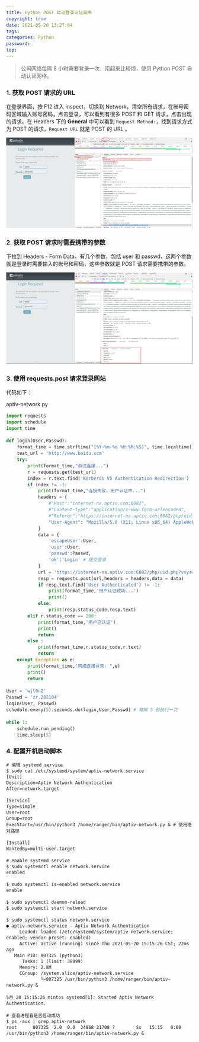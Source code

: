 ```yaml
---
title: Python POST 自动登录认证网络
copyright: true
date: 2021-05-20 13:27:04
tags:
categories: Python
password:
top:
---
```




> 公司网络每隔 8 小时需要登录一次，用起来比较烦，使用 Python POST 自动认证网络。

<!--more-->

### 1. 获取 POST 请求的 URL

在登录界面，按 F12 进入 inspect，切换到 Network，清空所有请求，在账号密码区域输入账号密码，点击登录，可以看到有很多 POST 和 GET 请求，点击出现的请求，在 Headers 下的 **General** 中可以看到 `Request Method:`，找到请求方式为 POST 的请求，`Request URL` 就是 POST 的 URL 。

![getPostUrl](https://raw.githubusercontent.com/rangerzhou/ImageHosting/master/blog_resource/2021/getPostUrl.png)

### 2. 获取 POST 请求时需要携带的参数

下拉到 Headers - Form Data，有几个参数，包括 user 和 passwd，这两个参数就是登录时需要输入的账号和密码，这些参数就是 POST 请求需要携带的参数。

![getFormData](https://raw.githubusercontent.com/rangerzhou/ImageHosting/master/blog_resource/2021/getFormData.png)

### 3. 使用 requests.post 请求登录网站

代码如下：

aptiv-network.py

``` python
import requests
import schedule
import time

def login(User,Passwd):
	format_time = time.strftime("[%Y-%m-%d %H:%M:%S]", time.localtime())
	test_url = 'http://www.baidu.com'
	try:
		print(format_time,"测试连接...")
		r = requests.get(test_url)
		index = r.text.find('Kerberos V5 Authentication Redirection')
		if index != -1:
			print(format_time,"连接失败，用户认证中...")
			headers = {
				#"Host":"internet-na.aptiv.com:6082",
				#"Content-Type":"application/x-www-form-urlencoded",
				#"Referer":"https://internet-na.aptiv.com:6082/php/uid.php?vsys=2&rule=73",
    			"User-Agent": "Mozilla/5.0 (X11; Linux x86_64) AppleWebKit/537.36 (KHTML, like Gecko) Chrome/90.0.4430.212 Safari/537.36"
    		}
			data = {
				'escapeUser':User,
				'user':User,
				'passwd':Passwd,
				'ok':'Login' # 提交登录
			}
			url = 'https://internet-na.aptiv.com:6082/php/uid.php?vsys=2&rule=73'
			resp = requests.post(url,headers = headers,data = data)
			if resp.text.find('User Authenticated') != -1:
				print(format_time,'用户认证成功...')
				print()
			else:
				print(resp.status_code,resp.text)
		elif r.status_code == 200:
			print(format_time,'用户已认证')
			print()
			return
		else :
			print(format_time,r.status_code,r.text)
			return
	except Exception as e:
		print(format_time,"网络连接异常: ",e)
		print()
		return

User = 'wjl0n2'
Passwd = 'zr.202104'
login(User, Passwd)
schedule.every(5).seconds.do(login,User,Passwd) # 每隔 5 秒执行一次

while 1:
	schedule.run_pending()
	time.sleep(5) 
```

### 4. 配置开机启动脚本

``` shell
# 编辑 systemd service
$ sudo cat /etc/systemd/system/aptiv-network.service
[Unit]
Description=Aptiv Network Authentication
After=network.target

[Service]
Type=simple
User=root
Group=root
ExecStart=/usr/bin/python3 /home/ranger/bin/aptiv-network.py & # 使用绝对路径

[Install]
WantedBy=multi-user.target

# enable systemd service
$ sudo systemctl enable network.service
enabled

$ sudo systemctl is-enabled network.service
enable

$ sudo systemctl daemon-reload
$ sudo systemctl start network.service

$ sudo systemctl status network.service
● aptiv-network.service - Aptiv Network Authentication
     Loaded: loaded (/etc/systemd/system/aptiv-network.service; enabled; vendor preset: enabled)
     Active: active (running) since Thu 2021-05-20 15:15:26 CST; 22ms ago
   Main PID: 807325 (python3)
      Tasks: 1 (limit: 38099)
     Memory: 2.8M
     CGroup: /system.slice/aptiv-network.service
             └─807325 /usr/bin/python3 /home/ranger/bin/aptiv-network.py &

5月 20 15:15:26 mintos systemd[1]: Started Aptiv Network Authentication.

# 查看进程看是否启动成功
$ ps -aux | grep aptiv-network                      
root      807325  2.0  0.0  34868 21708 ?        Ss   15:15   0:00 /usr/bin/python3 /home/ranger/bin/aptiv-network.py &
```

